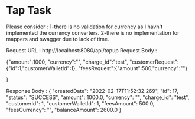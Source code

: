 # Tap Task
Please consider :
1-there is no validation for currency as I havn't implemented the currency converters.
2-there is no implementation for mappers and swagger due to lack of time.


Request URL : http://localhost:8080/api/topup
Request Body : 

{"amount":1000,
"currency":"",
"charge_id":"test",
"customerRequest":{"id":1,"customerWalletId":1},
"feesRequest":{"amount":500,"currency":""}

}

Response Body : 
{
    "createdDate": "2022-02-17T11:52:32.269",
    "id": 17,
    "status": "SUCCESS",
    "amount": 1000.0,
    "currency": "",
    "charge_id": "test",
    "customerId": 1,
    "customerWalletId": 1,
    "feesAmount": 500.0,
    "feesCurrency": "",
    "balanceAmount": 2600.0
}
